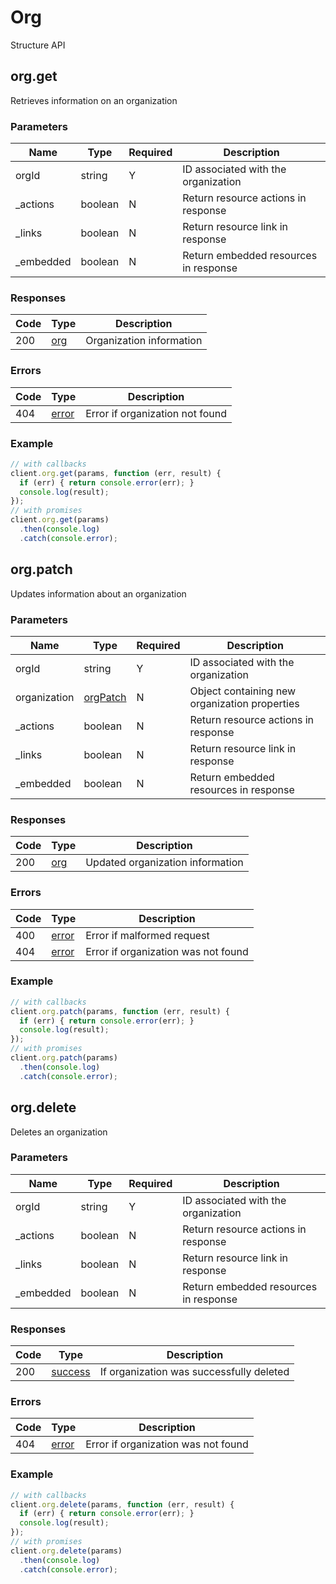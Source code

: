 # Org
Structure API

## org.get
Retrieves information on an organization



### Parameters
| Name | Type | Required | Description |
| ---- | ---- | -------- | ----------- |
| orgId | string | Y | ID associated with the organization |
| _actions | boolean | N | Return resource actions in response |
| _links | boolean | N | Return resource link in response |
| _embedded | boolean | N | Return embedded resources in response |

### Responses
| Code | Type | Description |
| ---- | ---- | ----------- |
| 200 | [org](_schemas.md#org) | Organization information |

### Errors
| Code | Type | Description |
| ---- | ---- | ----------- |
| 404 | [error](_schemas.md#error) | Error if organization not found |

### Example
```javascript
// with callbacks
client.org.get(params, function (err, result) {
  if (err) { return console.error(err); }
  console.log(result);
});
// with promises
client.org.get(params)
  .then(console.log)
  .catch(console.error);
```
## org.patch
Updates information about an organization



### Parameters
| Name | Type | Required | Description |
| ---- | ---- | -------- | ----------- |
| orgId | string | Y | ID associated with the organization |
| organization | [orgPatch](_schemas.md#orgpatch) | N | Object containing new organization properties |
| _actions | boolean | N | Return resource actions in response |
| _links | boolean | N | Return resource link in response |
| _embedded | boolean | N | Return embedded resources in response |

### Responses
| Code | Type | Description |
| ---- | ---- | ----------- |
| 200 | [org](_schemas.md#org) | Updated organization information |

### Errors
| Code | Type | Description |
| ---- | ---- | ----------- |
| 400 | [error](_schemas.md#error) | Error if malformed request |
| 404 | [error](_schemas.md#error) | Error if organization was not found |

### Example
```javascript
// with callbacks
client.org.patch(params, function (err, result) {
  if (err) { return console.error(err); }
  console.log(result);
});
// with promises
client.org.patch(params)
  .then(console.log)
  .catch(console.error);
```
## org.delete
Deletes an organization



### Parameters
| Name | Type | Required | Description |
| ---- | ---- | -------- | ----------- |
| orgId | string | Y | ID associated with the organization |
| _actions | boolean | N | Return resource actions in response |
| _links | boolean | N | Return resource link in response |
| _embedded | boolean | N | Return embedded resources in response |

### Responses
| Code | Type | Description |
| ---- | ---- | ----------- |
| 200 | [success](_schemas.md#success) | If organization was successfully deleted |

### Errors
| Code | Type | Description |
| ---- | ---- | ----------- |
| 404 | [error](_schemas.md#error) | Error if organization was not found |

### Example
```javascript
// with callbacks
client.org.delete(params, function (err, result) {
  if (err) { return console.error(err); }
  console.log(result);
});
// with promises
client.org.delete(params)
  .then(console.log)
  .catch(console.error);
```
